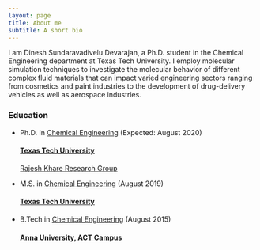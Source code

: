 ```yaml
---
layout: page
title: About me
subtitle: A short bio
---
```


I am Dinesh Sundaravadivelu Devarajan, a Ph.D. student in the Chemical Engineering department at Texas Tech University.  I employ molecular simulation techniques to investigate the molecular behavior of different complex fluid materials that can impact varied engineering sectors ranging from cosmetics and paint industries to the development of drug-delivery vehicles as well as aerospace industries.

### Education

* Ph.D. in [Chemical Engineering](https://www.depts.ttu.edu/che/) (Expected: August 2020)    
  #### [Texas Tech University](https://www.ttu.edu/)   
  [Rajesh Khare Research Group](http://www.depts.ttu.edu/che/groups/kharegroup/)

* M.S. in [Chemical Engineering](https://www.depts.ttu.edu/che/) (August 2019)  
  #### [Texas Tech University](https://www.ttu.edu/) 

* B.Tech in [Chemical Engineering](http://chemactech.edu.in/) (August 2015)  
  #### [Anna University, ACT Campus](https://www.annauniv.edu/act/index.html) 
